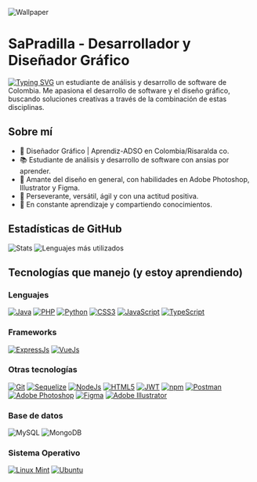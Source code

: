![Wallpaper](https://i.imgur.com/zal9edQ.jpg)

# SaPradilla - Desarrollador y Diseñador Gráfico

[![Typing SVG](https://readme-typing-svg.demolab.com?font=Unset&size=33&duration=2000&pause=800&color=F7F7F7&random=false&width=435&lines=Hola!;Soy+SaPradilla)](https://git.io/typing-svg) un estudiante de análisis y desarrollo de software de Colombia. Me apasiona el desarrollo de software y el diseño gráfico, buscando soluciones creativas a través de la combinación de estas disciplinas.

## Sobre mí
- 💼 Diseñador Gráfico | Aprendiz-ADSO en Colombia/Risaralda co.
- 📚 Estudiante de análisis y desarrollo de software con ansias por aprender.
- 🎨 Amante del diseño en general, con habilidades en Adobe Photoshop, Illustrator y Figma.
- 🤝 Perseverante, versátil, ágil y con una actitud positiva.
- 🌱 En constante aprendizaje y compartiendo conocimientos.

## Estadísticas de GitHub
![Stats](http://github-profile-summary-cards.vercel.app/api/cards/stats?username=SaPradilla&theme=dark)
![Lenguajes más utilizados](http://github-profile-summary-cards.vercel.app/api/cards/most-commit-language?username=SaPradilla&theme=dark&exclude=HTML)

## Tecnologías que manejo (y estoy aprendiendo)
### Lenguajes
[![Java](https://img.shields.io/badge/-Java-007396?logo=java&logoColor=white&style=flat-square)](#)
[![PHP](https://img.shields.io/badge/PHP-777BB4?style=for-the-badge&logo=php&logoColor=white)](#)
[![Python](https://img.shields.io/badge/Python-FFD43B?style=for-the-badge&logo=python&logoColor=blue)](#)
[![CSS3](https://img.shields.io/badge/CSS3-1572B6?style=for-the-badge&logo=css3&logoColor=white)](#)
[![JavaScript](https://img.shields.io/badge/JavaScript-323330?style=for-the-badge&logo=javascript&logoColor=F7DF1E)](#)
[![TypeScript](https://img.shields.io/badge/TypeScript-007ACC?style=for-the-badge&logo=typescript&logoColor=white)](#)

### Frameworks
[![ExpressJs](https://img.shields.io/badge/Express%20js-000000?style=for-the-badge&logo=express&logoColor=white)](#)
[![VueJs](https://img.shields.io/badge/Vue%20js-35495E?style=for-the-badge&logo=vuedotjs&logoColor=4FC08D)](#)

### Otras tecnologías
[![Git](https://img.shields.io/badge/GIT-E44C30?style=for-the-badge&logo=git&logoColor=white)](#)
[![Sequelize](https://img.shields.io/badge/Sequelize-52B0E7?style=for-the-badge&logo=Sequelize&logoColor=white)](#)
[![NodeJs](https://img.shields.io/badge/Node%20js-339933?style=for-the-badge&logo=nodedotjs&logoColor=white)](#)
[![HTML5](https://img.shields.io/badge/HTML5-E34F26?style=for-the-badge&logo=html5&logoColor=white)](#)
[![JWT](https://img.shields.io/badge/JWT-000000?style=for-the-badge&logo=JSON%20web%20tokens&logoColor=white)](#)
[![npm](https://img.shields.io/badge/npm-CB3837?style=for-the-badge&logo=npm&logoColor=white)](#)
[![Postman](https://img.shields.io/badge/Postman-FF6C37?style=for-the-badge&logo=Postman&logoColor=white)](#)
[![Adobe Photoshop](https://img.shields.io/badge/Adobe%20Photoshop-31A8FF?style=for-the-badge&logo=Adobe%20Photoshop&logoColor=black)](#)
[![Figma](https://img.shields.io/badge/Figma-F24E1E?style=for-the-badge&logo=figma&logoColor=white)](#)
[![Adobe Illustrator](https://img.shields.io/badge/Adobe%20Illustrator-FF9A00?style=for-the-badge&logo=adobe%20illustrator&logoColor=white)](#)

### Base de datos
![MySQL](https://img.shields.io/badge/MySQL-005C84?style=for-the-badge&logo=mysql&logoColor=white)
![MongoDB](https://img.shields.io/badge/MongoDB-4EA94B?style=for-the-badge&logo=mongodb&logoColor=white)

### Sistema Operativo
[![Linux Mint](https://img.shields.io/badge/Linux_Mint-87CF3E?style=for-the-badge&logo=linux-mint&logoColor=white)](#)
[![Ubuntu](https://img.shields.io/badge/Ubuntu-E95420?style=for-the-badge&logo=ubuntu&logoColor=white)](#)



